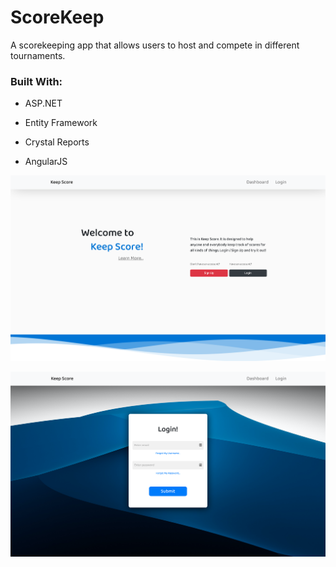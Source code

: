 # ScoreKeep

A scorekeeping app that allows users to host and compete in different tournaments.

### Built With:

- ASP.NET

- Entity Framework

- Crystal Reports

- AngularJS

  

![preview](./preview1.png)

![preview](./preview2.png)